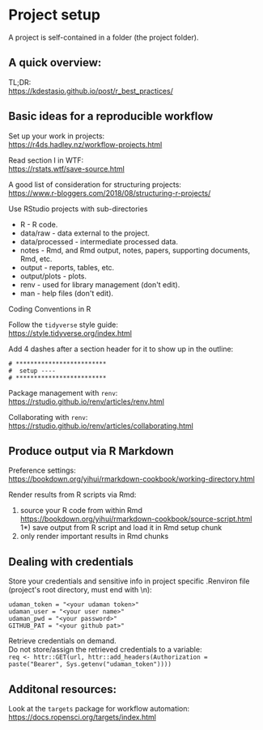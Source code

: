 # Project setup  

A project is self-contained in a folder (the project folder).  


## A quick overview:  

TL;DR:  
https://kdestasio.github.io/post/r_best_practices/  


## Basic ideas for a reproducible workflow  

Set up your work in projects:  
https://r4ds.hadley.nz/workflow-projects.html

Read section I in WTF:  
https://rstats.wtf/save-source.html  

A good list of consideration for structuring projects:  
https://www.r-bloggers.com/2018/08/structuring-r-projects/  

Use RStudio projects with sub-directories  
-   R - R code.  
-   data/raw - data external to the project.  
-   data/processed - intermediate processed data.  
-   notes - Rmd, and Rmd output, notes, papers, supporting documents, Rmd, etc.  
-   output - reports, tables, etc.  
-   output/plots - plots.  
-   renv - used for library management (don't edit).  
-   man - help files (don't edit).  

Coding Conventions in R  

Follow the `tidyverse` style guide:  
https://style.tidyverse.org/index.html  

Add 4 dashes after a section header for it to show up in the outline:  
```
# *************************
#  setup ----
# *************************
```

Package management with `renv`:  
https://rstudio.github.io/renv/articles/renv.html  

Collaborating with `renv`:  
https://rstudio.github.io/renv/articles/collaborating.html  


## Produce output via R Markdown  

Preference settings:  
https://bookdown.org/yihui/rmarkdown-cookbook/working-directory.html  

Render results from R scripts via Rmd:  
1) source your R code from within Rmd  
https://bookdown.org/yihui/rmarkdown-cookbook/source-script.html  
1*) save output from R script and load it in Rmd setup chunk  
2) only render important results in Rmd chunks  


## Dealing with credentials

Store your credentials and sensitive info in project specific .Renviron file (project's root directory, must end with \n):
```
udaman_token = "<your udaman token>"
udaman_user = "<your user name>"
udaman_pwd = "<your password>"
GITHUB_PAT = "<your github pat>"
```

Retrieve credentials on demand.  
Do not store/assign the retrieved credentials to a variable:  
`req <- httr::GET(url, httr::add_headers(Authorization = paste("Bearer", Sys.getenv("udaman_token"))))`


## Additonal resources:  

Look at the `targets` package for workflow automation:  
https://docs.ropensci.org/targets/index.html  

